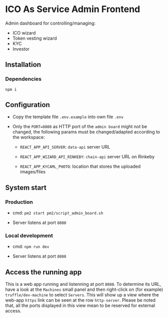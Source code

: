 # ICO As Service Admin Frontend

Admin dashboard for controlling/managing:

  - ICO wizard
  - Token vesting wizard
  - KYC
  - Investor

## Installation 

### Dependencies

`npm i`

## Configuration

  - Copy the template file `.env.example` into own file `.env`

  - Only the `PORT=8080` as HTTP port of the `admin board` might not be changed, the following params must be changed/adapted according to the workspace: 

    - `REACT_APP_API_SERVER`: `data-api` server URL

    - `REACT_APP_WIZARD_API_RINKEBY`: `chain-api` server URL on Rinkeby

    - `REACT_APP_KYCAML_PHOTO`: location that stores the uploaded images/files

## System start

### Production

  - cmd: `pm2 start pm2/script_admin_board.sh`

  - Server listens at port `8080`

### Local development

  - cmd: `npm run dev`

  - Server listens at port `8080`

## Access the running app

This is a web app running and listenning at port `8080`.
To determine its URL, have a look at the `Machines` small panel and then right-click on (for example) `truffle/dev-machine` to select `Servers`. This will show up a view where the web-app `https` link can be seen at the
row `http-server`. Please be noted that, all the ports displayed in this view mean to be reserved for external access.

